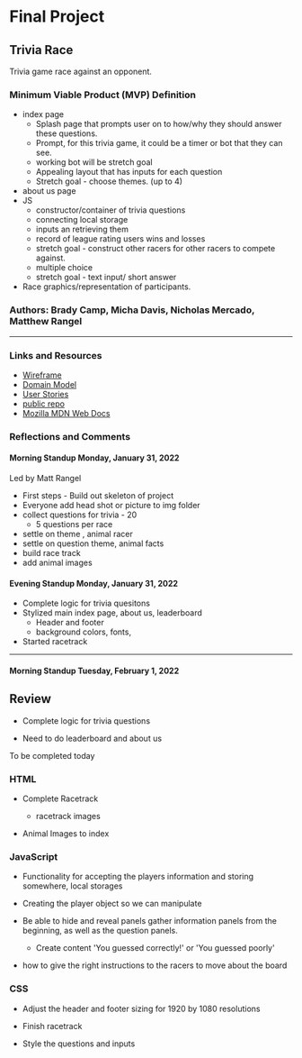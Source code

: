 # Final Project

## Trivia Race

Trivia game race against an opponent.

### Minimum Viable Product (MVP) Definition

- index page
  - Splash page that prompts user on to how/why they should answer these questions.
  - Prompt, for this trivia game, it could be a timer or bot that they can see.
  - working bot will be stretch goal
  - Appealing layout that has inputs for each question
  - Stretch goal - choose themes. (up to 4)
- about us page
- JS
  - constructor/container of trivia questions
  - connecting local storage
  - inputs an retrieving them
  - record of league rating users wins and losses
  - stretch goal - construct other racers for other racers to compete against.
  - multiple choice
  - stretch goal - text input/ short answer
- Race graphics/representation of participants.

### Authors: Brady Camp, Micha Davis, Nicholas Mercado, Matthew Rangel

-----------------

### Links and Resources

- [Wireframe](resources/wireframe.png)
- [Domain Model](resources/domain-model.png)
- [User Stories](https://github.com/orgs/The-Go-Gitters/projects/1)
- [public repo](https://github.com/The-Go-Gitters/turbo-octo-tribble)
- [Mozilla MDN Web Docs](https://developer.mozilla.org/en/docs/Web/JavaScript/Guide)

### Reflections and Comments

#### Morning Standup Monday, January 31, 2022

Led by Matt Rangel

- First steps - Build out skeleton of project
- Everyone add  head shot or picture to img folder
- collect questions for trivia - 20
  - 5 questions per race
- settle on theme , animal racer
- settle on question theme, animal facts
- build race track
- add animal images

#### Evening Standup Monday, January 31, 2022

- Complete logic for trivia quesitons
- Stylized main index page, about us, leaderboard
  - Header and footer
  - background colors, fonts,
- Started racetrack

-----------------

#### Morning Standup Tuesday, February 1, 2022

## Review

- Complete logic for trivia questions

- Need to do leaderboard and about us

To be completed today

### HTML

- Complete Racetrack
  - racetrack images

- Animal Images to index

### JavaScript

- Functionality for accepting the players information and storing somewhere, local storages

- Creating the player object so we can manipulate

- Be able to hide and reveal panels gather information panels from the beginning, as well as the question panels.
  - Create content 'You guessed correctly!' or 'You guessed poorly'

- how to give the right instructions to the racers to move about the board

### CSS

- Adjust the header and footer sizing for 1920 by 1080 resolutions

- Finish racetrack

- Style the questions and inputs
